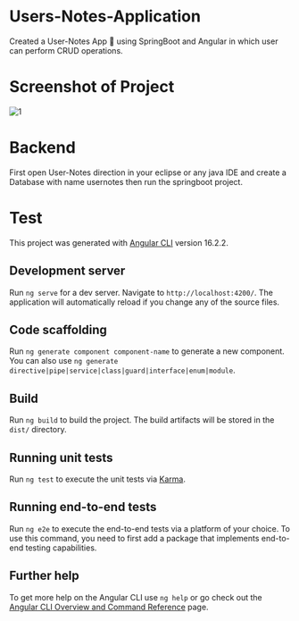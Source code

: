 # Users-Notes-Application
Created a User-Notes App 📝 using SpringBoot and Angular in which user can perform CRUD operations.

# Screenshot of Project 

![1](https://github.com/adarshgupta0040/Users-Notes-Application/assets/73924145/8b1ceacf-680a-474c-bb52-e98bf75a1d2b)


# Backend 

First open User-Notes direction in your eclipse or any java IDE and create a Database with name usernotes then run the springboot project.

# Test

This project was generated with [Angular CLI](https://github.com/angular/angular-cli) version 16.2.2.

## Development server

Run `ng serve` for a dev server. Navigate to `http://localhost:4200/`. The application will automatically reload if you change any of the source files.

## Code scaffolding

Run `ng generate component component-name` to generate a new component. You can also use `ng generate directive|pipe|service|class|guard|interface|enum|module`.

## Build

Run `ng build` to build the project. The build artifacts will be stored in the `dist/` directory.

## Running unit tests

Run `ng test` to execute the unit tests via [Karma](https://karma-runner.github.io).

## Running end-to-end tests

Run `ng e2e` to execute the end-to-end tests via a platform of your choice. To use this command, you need to first add a package that implements end-to-end testing capabilities.

## Further help

To get more help on the Angular CLI use `ng help` or go check out the [Angular CLI Overview and Command Reference](https://angular.io/cli) page.


